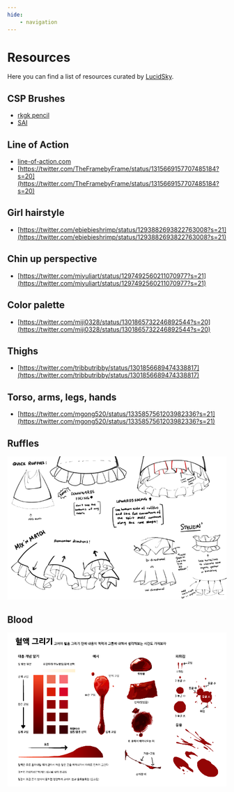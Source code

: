 ```yaml
---
hide:
    - navigation
---
```


# Resources

Here you can find a list of resources curated by [LucidSky](lucidsky.md).

## CSP Brushes

- [rkgk pencil](https://assets.clip-studio.com/en-us/detail?id=1737693)
- [SAI](https://cdn.discordapp.com/attachments/728157089322762301/823040031345606656/SAI_2.sut)

## Line of Action

- [line-of-action.com](https://line-of-action.com/practice-tools/figure-drawing)
- [https://twitter.com/TheFramebyFrame/status/1315669157707485184?s=20](https://twitter.com/TheFramebyFrame/status/1315669157707485184?s=20)

## Girl hairstyle

- [https://twitter.com/ebiebieshrimp/status/1293882693822763008?s=21](https://twitter.com/ebiebieshrimp/status/1293882693822763008?s=21)

## Chin up perspective

- [https://twitter.com/miyuliart/status/1297492560211070977?s=21](https://twitter.com/miyuliart/status/1297492560211070977?s=21)

## Color palette

- [https://twitter.com/miji0328/status/1301865732246892544?s=20](https://twitter.com/miji0328/status/1301865732246892544?s=20)

## Thighs

- [https://twitter.com/tribbutribby/status/1301856689474338817](https://twitter.com/tribbutribby/status/1301856689474338817)

## Torso, arms, legs, hands

- [https://twitter.com/mgong520/status/1335857561203982336?s=21](https://twitter.com/mgong520/status/1335857561203982336?s=21)

## Ruffles

![](assets/QuickRuffle.png)

## Blood

![](assets/blood.png)
